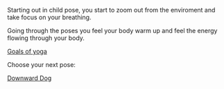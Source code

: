 Starting out in child pose, you start to zoom out from the enviroment and take focus on your breathing.

Going through the poses you feel your body warm up and feel the energy flowing through your body.

[Goals of yoga](../yoga/goals/goals_of_yoga.md)

Choose your next pose:

[Downward Dog](../yoga/downward_dog.md)